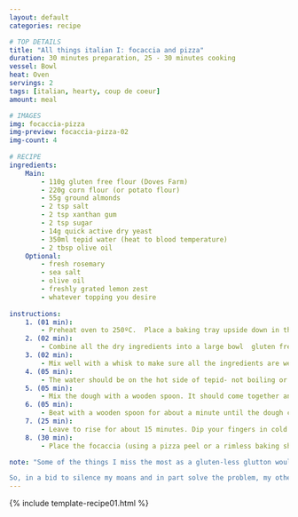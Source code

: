 ```yaml
---
layout: default
categories: recipe

# TOP DETAILS
title: "All things italian I: focaccia and pizza"
duration: 30 minutes preparation, 25 - 30 minutes cooking
vessel: Bowl
heat: Oven
servings: 2
tags: [italian, hearty, coup de coeur]
amount: meal

# IMAGES
img: focaccia-pizza
img-preview: focaccia-pizza-02
img-count: 4
  
# RECIPE  
ingredients:
    Main:
        - 110g gluten free flour (Doves Farm)
        - 220g corn flour (or potato flour)
        - 55g ground almonds
        - 2 tsp salt
        - 2 tsp xanthan gum
        - 2 tsp sugar
        - 14g quick active dry yeast
        - 350ml tepid water (heat to blood temperature)
        - 2 tbsp olive oil
    Optional:
        - fresh rosemary
        - sea salt
        - olive oil
        - freshly grated lemon zest 
        - whatever topping you desire
  
instructions:
    1. (01 min):
        - Preheat oven to 250ºC.  Place a baking tray upside down in the oven and leave to heat for at least 30 minutes.
    2. (02 min): 
        - Combine all the dry ingredients into a large bowl  gluten free flour, corn flour, ground almonds, salt, xanthan gum, sugar and yeast.
    3. (02 min):
        - Mix well with a whisk to make sure all the ingredients are well incorporated. Add the oil followed by the water.
    4. (05 min): 
        - The water should be on the hot side of tepid- not boiling or so hot that you can’t dip your finger in without burning yourself. If the water is too hot it will kill the yeast and if it is too cold it may not activate the yeast and the bread won’t rise.
    5. (05 min): 
        - Mix the dough with a wooden spoon. It should come together and should be soft but still a little wet.  If it seems dry add a little more water but don’t overdo it.
    6. (05 min): 
        - Beat with a wooden spoon for about a minute until the dough comes away from the sides of the bowl.  Turn the dough out onto a piece of silicone treated baking paper. Dip your hand in cold water and press the dough out into a flattened shape which is even in depth.
    7. (25 min):
        - Leave to rise for about 15 minutes. Dip your fingers in cold water and make indentations throughout the dough.Drizzle with some olive oil and scatter with freshly chopped rosemary, sea salt and some freshly grated lemon zest.  Leave the dough to rest for 5 minutes before placing in the oven.
    8. (30 min): 
        - Place the focaccia (using a pizza peel or a rimless baking sheet) in the oven, still on the baking paper, directly onto the hot baking tray in the oven and bake for 25-30 minutes until golden.

note: "Some of the things I miss the most as a gluten-less glutton would have to be proper Italian pizza (thin and crispy around the edges, stretchy but still with bite in the middle), focaccia (salty, rosemary crunch on the outside, light and spongey on the inside) and pasta (particularly long, luscious strands of linguine or spaghetti swathed in some kind of sauce). And how I rue that I cannot savour the homemade wild mushroom tagliatelle or devour the melt-in-your-mouth pumpkin and truffle ravioli at our 'hood Italian. 

So, in a bid to silence my moans and in part solve the problem, my other half booked me onto a gluten free Italian cookery class in Marylebone’s Cucina Caldesi. This was taught by chef, food writer and teacher Adriana Rabionovich who, inspired by her daughter being diagnosed with coeliac’s disease at 18 months, has been teaching gluten free techniques for many years. The day began with learning how to make a focaccia and pizza base recipe – both comprised of the same ingredients. What surprised me was the use of ground almonds in the mixture – something I never would have thought of adding to a savoury bread recipe. Adriana explained that the almonds allow more moisture to be retained in the dough. The trick with this recipe is precision -measure out your ingredients to a T as a couple of grams over or under can make or break the correct crust or crunch. The great thing about making focaccia is that unlike most other breads it only needs about 15 minutes to rise, so you can have it ready in time to mop up your sauce."
---
```

<!--more-->

{% include template-recipe01.html %}

